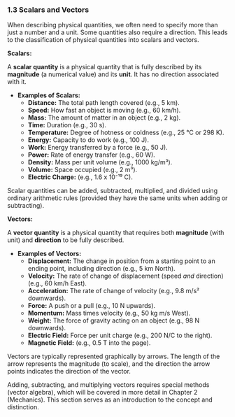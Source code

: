 ### 1.3 Scalars and Vectors
When describing physical quantities, we often need to specify more than just a number and a unit. Some quantities also require a direction. This leads to the classification of physical quantities into scalars and vectors.

**Scalars:**

A **scalar quantity** is a physical quantity that is fully described by its **magnitude** (a numerical value) and its **unit**. It has no direction associated with it.

*   **Examples of Scalars:**
    *   **Distance:** The total path length covered (e.g., 5 km).
    *   **Speed:** How fast an object is moving (e.g., 60 km/h).
    *   **Mass:** The amount of matter in an object (e.g., 2 kg).
    *   **Time:** Duration (e.g., 30 s).
    *   **Temperature:** Degree of hotness or coldness (e.g., 25 °C or 298 K).
    *   **Energy:** Capacity to do work (e.g., 100 J).
    *   **Work:** Energy transferred by a force (e.g., 50 J).
    *   **Power:** Rate of energy transfer (e.g., 60 W).
    *   **Density:** Mass per unit volume (e.g., 1000 kg/m³).
    *   **Volume:** Space occupied (e.g., 2 m³).
    *   **Electric Charge:** (e.g., 1.6 x 10⁻¹⁹ C).

Scalar quantities can be added, subtracted, multiplied, and divided using ordinary arithmetic rules (provided they have the same units when adding or subtracting).

**Vectors:**

A **vector quantity** is a physical quantity that requires both **magnitude** (with unit) and **direction** to be fully described.

*   **Examples of Vectors:**
    *   **Displacement:** The change in position from a starting point to an ending point, including direction (e.g., 5 km North).
    *   **Velocity:** The rate of change of displacement (speed *and* direction) (e.g., 60 km/h East).
    *   **Acceleration:** The rate of change of velocity (e.g., 9.8 m/s² downwards).
    *   **Force:** A push or a pull (e.g., 10 N upwards).
    *   **Momentum:** Mass times velocity (e.g., 50 kg m/s West).
    *   **Weight:** The force of gravity acting on an object (e.g., 98 N downwards).
    *   **Electric Field:** Force per unit charge (e.g., 200 N/C to the right).
    *   **Magnetic Field:** (e.g., 0.5 T into the page).

Vectors are typically represented graphically by arrows. The length of the arrow represents the magnitude (to scale), and the direction the arrow points indicates the direction of the vector.

Adding, subtracting, and multiplying vectors requires special methods (vector algebra), which will be covered in more detail in Chapter 2 (Mechanics). This section serves as an introduction to the concept and distinction.
